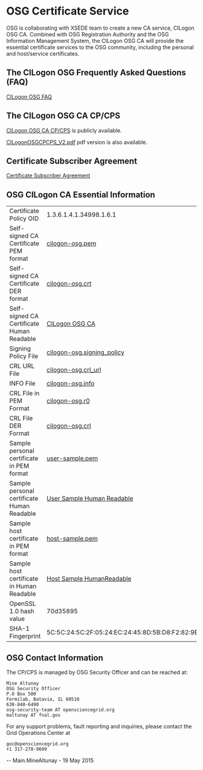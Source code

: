 OSG Certificate Service
=======================

OSG is collaborating with XSEDE team to create a new CA service, CILogon OSG CA. Combined with OSG Registration Authority and the OSG Information Management System, the CILogon OSG CA will provide the essential certificate services to the OSG community, including the personal and host/service certificates.

The CILogon OSG Frequently Asked Questions (FAQ)
------------------------------------------------

[CILogon OSG FAQ](https://twiki.grid.iu.edu/bin/view/Security/CILogonOSGFAQ)

The CILogon OSG CA CP/CPS
-------------------------

[CILogon OSG CA CP/CPS](https://twiki.grid.iu.edu/twiki/pub/Security/OSGCertificateService/CILogonOSGCPCPS_V2.docx) is publicly available.

[CILogonOSGCPCPS\_V2.pdf](https://twiki.grid.iu.edu/twiki/pub/Security/OSGCertificateService/CILogonOSGCPCPS_V2.pdf) pdf version is also available.

Certificate Subscriber Agreement
--------------------------------

[Certificate Subscriber Agreement](https://twiki.grid.iu.edu/bin/view/Security/IGTFSubscriberAgreement)

OSG CILogon CA Essential Information
------------------------------------

|                                            |                                                                       |
|--------------------------------------------|-----------------------------------------------------------------------|
| Certificate Policy OID                     | 1.3.6.1.4.1.34998.1.6.1                                               |
| Self-signed CA Certificate PEM format      | [cilogon-osg.pem](https://twiki.grid.iu.edu/twiki/pub/Security/OSGCertificateService/cilogon-osg.pem)                        |
| Self-signed CA Certificate DER format      | [cilogon-osg.crt](https://twiki.grid.iu.edu/twiki/pub/Security/OSGCertificateService/cilogon-osg.crt)                        |
| Self-signed CA Certificate Human Readable  | [CILogon OSG CA](https://twiki.grid.iu.edu/twiki/pub/Security/OSGCertificateService/out_CilogonOSGRoot)                      |
| Signing Policy File                        | [cilogon-osg.signing\_policy](https://twiki.grid.iu.edu/twiki/pub/Security/OSGCertificateService/cilogon-osg.signing_policy) |
| CRL URL File                               | [cilogon-osg.crl\_url](https://twiki.grid.iu.edu/twiki/pub/Security/OSGCertificateService/cilogon-osg.crl_url)               |
| INFO File                                  | [cilogon-osg.info](https://twiki.grid.iu.edu/twiki/pub/Security/OSGCertificateService/cilogon-osg.info)                      |
| CRL File in PEM Format                     | [cilogon-osg.r0](http://crl.cilogon.org/cilogon-osg.r0)               |
| CRL File DER Format                        | [cilogon-osg.crl](http://crl.cilogon.org/cilogon-osg.crl)             |
| Sample personal certificate in PEM format  | [user-sample.pem](https://twiki.grid.iu.edu/twiki/pub/Security/OSGCertificateService/user-sample.pem)                        |
| Sample personal certificate Human Readable | [User Sample Human Readable](https://twiki.grid.iu.edu/twiki/pub/Security/OSGCertificateService/out_sampleUser)              |
| Sample host certificate in PEM format      | [host-sample.pem](https://twiki.grid.iu.edu/twiki/pub/Security/OSGCertificateService/host-sample.pem)                        |
| Sample host certificate in Human Readable  | [Host Sample HumanReadable](https://twiki.grid.iu.edu/twiki/pub/Security/OSGCertificateService/out_sampleHost)               |
| OpenSSL 1.0 hash value                     | 70d35895                                                              |
| SHA-1 Fingerprint                          | 5C:5C:24:5C:2F:05:24:EC:24:45:8D:5B:D8:F2:82:9B:EE:68:22:A8           |

OSG Contact Information
-----------------------

The CP/CPS is managed by OSG Security Officer and can be reached at:

```
Mine Altunay 
OSG Security Officer
P.O Box 500
Fermilab, Batavia, IL 60510
630-840-6490
osg-security-team AT opensciencegrid.org
maltunay AT fnal.gov
```

For any support problems, fault reporting and inquiries, please contact the Grid Operations Center at

```
goc@opensciencegrid.org
+1 317-278-9699
```
-- Main.MineAltunay - 19 May 2015
